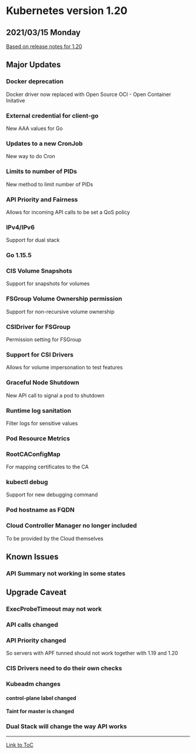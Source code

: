 # Kubernetes version 1.20
2021/03/15 Monday
---
[Based on release notes for 1.20](https://kubernetes.io/docs/setup/release/notes/#changelog-since-v1-19-0)

## Major Updates

### Docker deprecation
Docker driver now replaced with Open Source OCI - Open Container Initative

### External credential for client-go
New AAA values for Go

### Updates to a new CronJob
New way to do Cron

### Limits to number of PIDs
New method to limit number of PIDs

### API Priority and Fairness
Allows for incoming API calls to be set a QoS policy

### IPv4/IPv6
Support for dual stack

### Go 1.15.5

### CIS Volume Snapshots
Support for snapshots for volumes

### FSGroup Volume Ownership permission
Support for non-recursive volume ownership

### CSIDriver for FSGroup
Permission setting for FSGroup

### Support for CSI Drivers
Allows for volume impersonation to test features

### Graceful Node Shutdown
New API call to signal a pod to shutdown

### Runtime log sanitation
Filter logs for sensitive values

### Pod Resource Metrics

### RootCAConfigMap
For mapping certificates to the CA

### kubectl debug
Support for new debugging command

### Pod hostname as FQDN

### Cloud Controller Manager no longer included
To be provided by the Cloud themselves

## Known Issues

### API Summary not working in some states

## Upgrade Caveat

### ExecProbeTimeout may not work

### API calls changed

### API Priority changed
So servers with APF tunned should not work together with 1.19 and 1.20

### CIS Drivers need to do their own checks

### Kubeadm changes
#### control-plane label changed
#### Taint for master is changed

### Dual Stack will change the way API works

---
[Link to ToC](https://github.com/rafkruczkowski/journal)